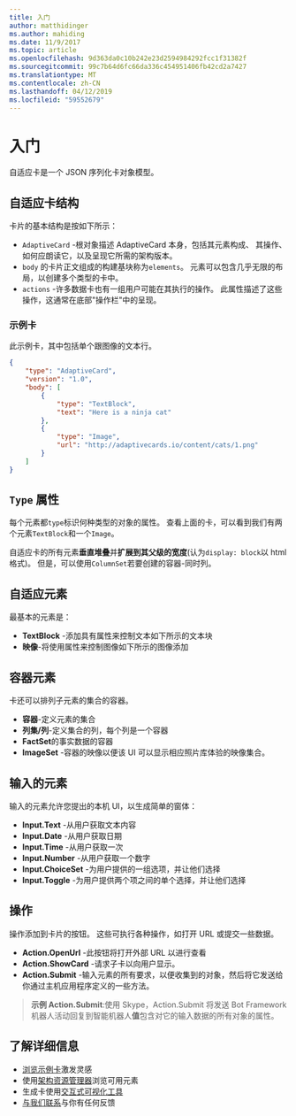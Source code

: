 ```yaml
---
title: 入门
author: matthidinger
ms.author: mahiding
ms.date: 11/9/2017
ms.topic: article
ms.openlocfilehash: 9d363da0c10b242e23d2594984292fcc1f31382f
ms.sourcegitcommit: 99c7b64d6fc66da336c454951406fb42cd2a7427
ms.translationtype: MT
ms.contentlocale: zh-CN
ms.lasthandoff: 04/12/2019
ms.locfileid: "59552679"
---
```

# <a name="getting-started"></a>入门 

自适应卡是一个 JSON 序列化卡对象模型。

## <a name="adaptive-card-structure"></a>自适应卡结构

卡片的基本结构是按如下所示：

* `AdaptiveCard` -根对象描述 AdaptiveCard 本身，包括其元素构成、 其操作、 如何应朗读它，以及呈现它所需的架构版本。
* `body` 的卡片正文组成的构建基块称为`elements`。 元素可以包含几乎无限的布局，以创建多个类型的卡中。 
* `actions` -许多数据卡也有一组用户可能在其执行的操作。 此属性描述了这些操作，这通常在底部"操作栏"中的呈现。

### <a name="example-card"></a>示例卡

此示例卡，其中包括单个跟图像的文本行。

```json
{
    "type": "AdaptiveCard",
    "version": "1.0",
    "body": [
        {
            "type": "TextBlock",
            "text": "Here is a ninja cat"
        },
        {
            "type": "Image",
            "url": "http://adaptivecards.io/content/cats/1.png"
        }
    ]
}
```

## <a name="type-property"></a>`Type` 属性

每个元素都`type`标识何种类型的对象的属性。 查看上面的卡，可以看到我们有两个元素`TextBlock`和一个`Image`。

自适应卡的所有元素**垂直堆叠**并**扩展到其父级的宽度**(认为`display: block`以 html 格式)。 但是，可以使用`ColumnSet`若要创建的容器-同时列。

## <a name="adaptive-elements"></a>自适应元素

最基本的元素是：

* **TextBlock** -添加具有属性来控制文本如下所示的文本块
* **映像**-将使用属性来控制图像如下所示的图像添加

## <a name="container-elements"></a>容器元素

卡还可以排列子元素的集合的容器。

* **容器**-定义元素的集合
* **列集/列**-定义集合的列，每个列是一个容器
* **FactSet**的事实数据的容器
* **ImageSet** -容器的映像以便该 UI 可以显示相应照片库体验的映像集合。

## <a name="input-elements"></a>输入的元素

输入的元素允许您提出的本机 UI，以生成简单的窗体：

* **Input.Text** -从用户获取文本内容
* **Input.Date** -从用户获取日期
* **Input.Time** -从用户获取一次
* **Input.Number** -从用户获取一个数字
* **Input.ChoiceSet** -为用户提供的一组选项，并让他们选择
* **Input.Toggle** -为用户提供两个项之间的单个选择，并让他们选择

## <a name="actions"></a>操作

操作添加到卡片的按钮。 这些可执行各种操作，如打开 URL 或提交一些数据。

* **Action.OpenUrl** -此按钮将打开外部 URL 以进行查看
* **Action.ShowCard** -请求子卡以向用户显示。
* **Action.Submit** -输入元素的所有要求，以便收集到的对象，然后将它发送给你通过主机应用程序定义的一些方法。

> **示例 Action.Submit**:使用 Skype，Action.Submit 将发送 Bot Framework 机器人活动回复到智能机器人**值**包含对它的输入数据的所有对象的属性。

## <a name="learn-more"></a>了解详细信息

* [浏览示例卡](http://adaptivecards.io/samples/)激发灵感
* 使用[架构资源管理器](http://adaptivecards.io/explorer)浏览可用元素
* 生成卡使用[交互式可视化工具](http://adaptivecards.io/visualizer/)
* [与我们联系](http://adaptivecards.io/connect)与你有任何反馈
